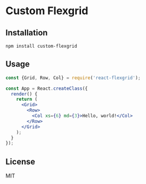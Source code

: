 Custom Flexgrid
==============



Installation
------------

```
npm install custom-flexgrid
```

Usage
-----


```jsx
const {Grid, Row, Col} = require('react-flexgrid');

const App = React.createClass({
  render() {
    return (
      <Grid>
        <Row>
          <Col xs={6} md={3}>Hello, world!</Col>
        </Row>
      </Grid>
    );
  }
});
```

License
-------
MIT
